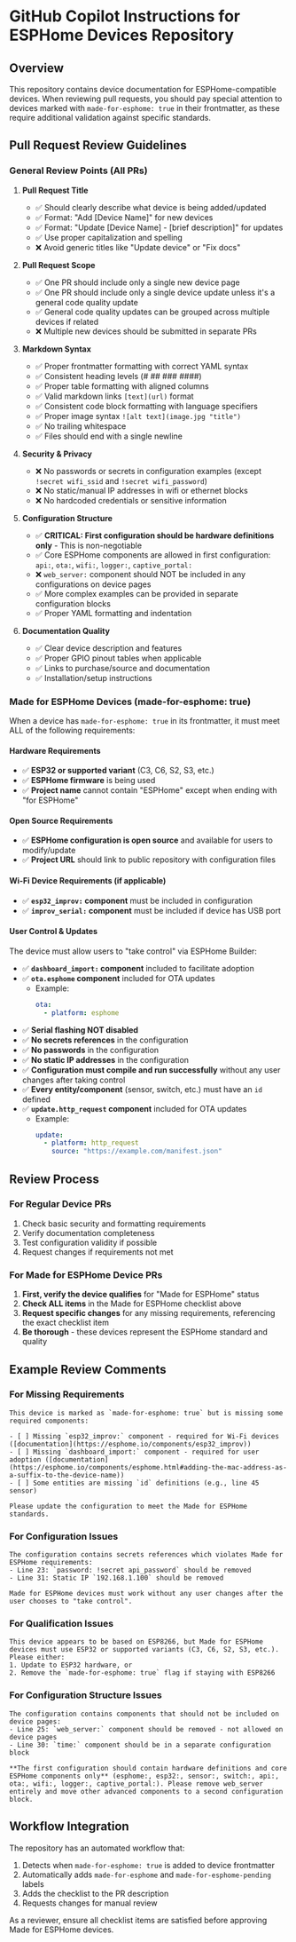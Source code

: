 # GitHub Copilot Instructions for ESPHome Devices Repository

## Overview

This repository contains device documentation for ESPHome-compatible devices. When reviewing pull requests, you should pay special attention to devices marked with `made-for-esphome: true` in their frontmatter, as these require additional validation against specific standards.

## Pull Request Review Guidelines

### General Review Points (All PRs)

1. **Pull Request Title**

   - ✅ Should clearly describe what device is being added/updated
   - ✅ Format: "Add [Device Name]" for new devices
   - ✅ Format: "Update [Device Name] - [brief description]" for updates
   - ✅ Use proper capitalization and spelling
   - ❌ Avoid generic titles like "Update device" or "Fix docs"

2. **Pull Request Scope**

   - ✅ One PR should include only a single new device page
   - ✅ One PR should include only a single device update unless it's a general code quality update
   - ✅ General code quality updates can be grouped across multiple devices if related
   - ❌ Multiple new devices should be submitted in separate PRs

3. **Markdown Syntax**

   - ✅ Proper frontmatter formatting with correct YAML syntax
   - ✅ Consistent heading levels (# ## ### ####)
   - ✅ Proper table formatting with aligned columns
   - ✅ Valid markdown links `[text](url)` format
   - ✅ Consistent code block formatting with language specifiers
   - ✅ Proper image syntax `![alt text](image.jpg "title")`
   - ✅ No trailing whitespace
   - ✅ Files should end with a single newline

4. **Security & Privacy**

   - ❌ No passwords or secrets in configuration examples (except `!secret wifi_ssid` and `!secret wifi_password`)
   - ❌ No static/manual IP addresses in wifi or ethernet blocks
   - ❌ No hardcoded credentials or sensitive information

5. **Configuration Structure**

   - ✅ **CRITICAL: First configuration should be hardware definitions only** - This is non-negotiable
   - ✅ Core ESPHome components are allowed in first configuration: `api:`, `ota:`, `wifi:`, `logger:`, `captive_portal:`
   - ❌ `web_server:` component should NOT be included in any configurations on device pages
   - ✅ More complex examples can be provided in separate configuration blocks
   - ✅ Proper YAML formatting and indentation

6. **Documentation Quality**
   - ✅ Clear device description and features
   - ✅ Proper GPIO pinout tables when applicable
   - ✅ Links to purchase/source and documentation
   - ✅ Installation/setup instructions

### Made for ESPHome Devices (made-for-esphome: true)

When a device has `made-for-esphome: true` in its frontmatter, it must meet ALL of the following requirements:

#### Hardware Requirements

- ✅ **ESP32 or supported variant** (C3, C6, S2, S3, etc.)
- ✅ **ESPHome firmware** is being used
- ✅ **Project name** cannot contain "ESPHome" except when ending with "for ESPHome"

#### Open Source Requirements

- ✅ **ESPHome configuration is open source** and available for users to modify/update
- ✅ **Project URL** should link to public repository with configuration files

#### Wi-Fi Device Requirements (if applicable)

- ✅ **`esp32_improv:` component** must be included in configuration
- ✅ **`improv_serial:` component** must be included if device has USB port

#### User Control & Updates

The device must allow users to "take control" via ESPHome Builder:

- ✅ **`dashboard_import:` component** included to facilitate adoption
- ✅ **`ota.esphome` component** included for OTA updates
  - Example:
    ```yaml
    ota:
      - platform: esphome
    ```
- ✅ **Serial flashing NOT disabled**
- ✅ **No secrets references** in the configuration
- ✅ **No passwords** in the configuration
- ✅ **No static IP addresses** in the configuration
- ✅ **Configuration must compile and run successfully** without any user changes after taking control
- ✅ **Every entity/component** (sensor, switch, etc.) must have an `id` defined
- ✅ **`update.http_request` component** included for OTA updates
  - Example:
    ```yaml
    update:
      - platform: http_request
        source: "https://example.com/manifest.json"
    ```

## Review Process

### For Regular Device PRs

1. Check basic security and formatting requirements
2. Verify documentation completeness
3. Test configuration validity if possible
4. Request changes if requirements not met

### For Made for ESPHome Device PRs

1. **First, verify the device qualifies** for "Made for ESPHome" status
2. **Check ALL items** in the Made for ESPHome checklist above
3. **Request specific changes** for any missing requirements, referencing the exact checklist item
4. **Be thorough** - these devices represent the ESPHome standard and quality

## Example Review Comments

### For Missing Requirements

```
This device is marked as `made-for-esphome: true` but is missing some required components:

- [ ] Missing `esp32_improv:` component - required for Wi-Fi devices ([documentation](https://esphome.io/components/esp32_improv))
- [ ] Missing `dashboard_import:` component - required for user adoption ([documentation](https://esphome.io/components/esphome.html#adding-the-mac-address-as-a-suffix-to-the-device-name))
- [ ] Some entities are missing `id` definitions (e.g., line 45 sensor)

Please update the configuration to meet the Made for ESPHome standards.
```

### For Configuration Issues

```
The configuration contains secrets references which violates Made for ESPHome requirements:
- Line 23: `password: !secret api_password` should be removed
- Line 31: Static IP `192.168.1.100` should be removed

Made for ESPHome devices must work without any user changes after the user chooses to "take control".
```

### For Qualification Issues

```
This device appears to be based on ESP8266, but Made for ESPHome devices must use ESP32 or supported variants (C3, C6, S2, S3, etc.). Please either:
1. Update to ESP32 hardware, or
2. Remove the `made-for-esphome: true` flag if staying with ESP8266
```

### For Configuration Structure Issues

```
The configuration contains components that should not be included on device pages:
- Line 25: `web_server:` component should be removed - not allowed on device pages
- Line 30: `time:` component should be in a separate configuration block

**The first configuration should contain hardware definitions and core ESPHome components only** (esphome:, esp32:, sensor:, switch:, api:, ota:, wifi:, logger:, captive_portal:). Please remove web_server entirely and move other advanced components to a second configuration block.
```

## Workflow Integration

The repository has an automated workflow that:

1. Detects when `made-for-esphome: true` is added to device frontmatter
2. Automatically adds `made-for-esphome` and `made-for-esphome-pending` labels
3. Adds the checklist to the PR description
4. Requests changes for manual review

As a reviewer, ensure all checklist items are satisfied before approving Made for ESPHome devices.
